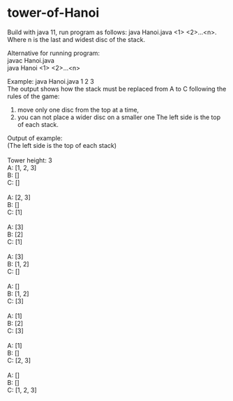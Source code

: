 # tower-of-Hanoi
Build with java	11, 
run program as follows:
java Hanoi.java <1> <2>...\<n\>.<br>
Where n is the last and widest disc of the stack.

Alternative for running program:<br>
javac Hanoi.java<br>
java Hanoi <1> <2>...\<n\><br>

Example: java Hanoi.java 1 2 3<br>
The output shows how the stack must be replaced 
from A to C following the rules of the game:
1. move only one disc from the top at a time, 
2. you can not place a wider disc on a smaller one
The left side is the top of each stack.

Output of example:<br>
(The left side is the top of each stack)<br>
<br>
Tower height: 3<br>
A: [1, 2, 3]<br>
B: []<br>
C: []<br>
<br>
A: [2, 3]<br>
B: []<br>
C: [1]<br>
<br>
A: [3]<br>
B: [2]<br>
C: [1]<br>
<br>
A: [3]<br>
B: [1, 2]<br>
C: []<br>
<br>
A: []<br>
B: [1, 2]<br>
C: [3]<br>
<br>
A: [1]<br>
B: [2]<br>
C: [3]<br>
<br>
A: [1]<br>
B: []<br>
C: [2, 3]<br>
<br>
A: []<br>
B: []<br>
C: [1, 2, 3]<br>
